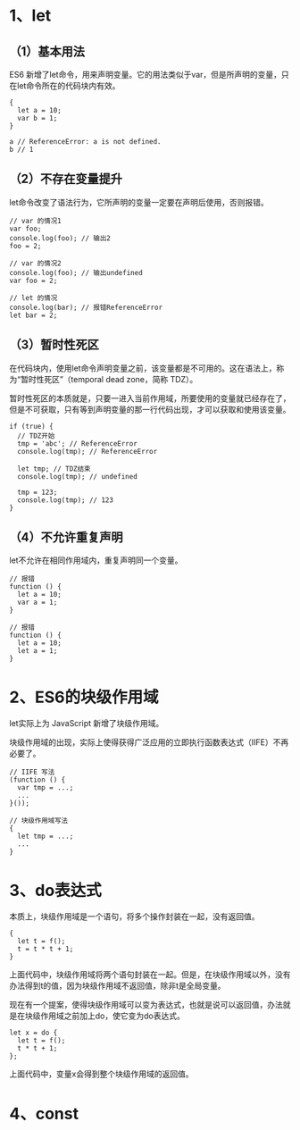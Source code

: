 # 1、let
## （1）基本用法
ES6 新增了let命令，用来声明变量。它的用法类似于var，但是所声明的变量，只在let命令所在的代码块内有效。
```
{
  let a = 10;
  var b = 1;
}

a // ReferenceError: a is not defined.
b // 1
```
## （2）不存在变量提升
let命令改变了语法行为，它所声明的变量一定要在声明后使用，否则报错。
```
// var 的情况1
var foo;
console.log(foo); // 输出2
foo = 2;

// var 的情况2
console.log(foo); // 输出undefined
var foo = 2;

// let 的情况
console.log(bar); // 报错ReferenceError
let bar = 2;
```

## （3）暂时性死区
在代码块内，使用let命令声明变量之前，该变量都是不可用的。这在语法上，称为“暂时性死区”（temporal dead zone，简称 TDZ）。

暂时性死区的本质就是，只要一进入当前作用域，所要使用的变量就已经存在了，但是不可获取，只有等到声明变量的那一行代码出现，才可以获取和使用该变量。
```
if (true) {
  // TDZ开始
  tmp = 'abc'; // ReferenceError
  console.log(tmp); // ReferenceError

  let tmp; // TDZ结束
  console.log(tmp); // undefined

  tmp = 123;
  console.log(tmp); // 123
}
```

## （4）不允许重复声明
let不允许在相同作用域内，重复声明同一个变量。
```
// 报错
function () {
  let a = 10;
  var a = 1;
}

// 报错
function () {
  let a = 10;
  let a = 1;
}
```

# 2、ES6的块级作用域
let实际上为 JavaScript 新增了块级作用域。

块级作用域的出现，实际上使得获得广泛应用的立即执行函数表达式（IIFE）不再必要了。
```
// IIFE 写法
(function () {
  var tmp = ...;
  ...
}());

// 块级作用域写法
{
  let tmp = ...;
  ...
}
```

# 3、do表达式
本质上，块级作用域是一个语句，将多个操作封装在一起，没有返回值。
```
{
  let t = f();
  t = t * t + 1;
}
```
上面代码中，块级作用域将两个语句封装在一起。但是，在块级作用域以外，没有办法得到t的值，因为块级作用域不返回值，除非t是全局变量。

现在有一个提案，使得块级作用域可以变为表达式，也就是说可以返回值，办法就是在块级作用域之前加上do，使它变为do表达式。
```
let x = do {
  let t = f();
  t * t + 1;
};
```
上面代码中，变量x会得到整个块级作用域的返回值。

# 4、const









